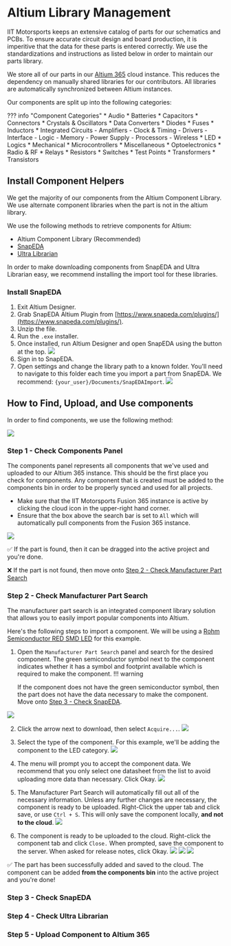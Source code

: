 # Altium Library Management

IIT Motorsports keeps an extensive catalog of parts for our schematics and PCBs. To ensure accurate circuit design and board production, it is imperitive that the data for these parts is entered correctly. We use the standardizations and instructions as listed below in order to maintain our parts library.

We store all of our parts in our [Altium 365](https://www.altium.com/altium-365) cloud instance. This reduces the dependency on manually shared libraries for our contributors. All libraries are automatically synchronized between Altium instances.


Our components are split up into the following categories:

??? info "Component Categories"
    * Audio
    * Batteries
    * Capacitors
    * Connectors
    * Crystals & Oscillators
    * Data Converters
    * Diodes
    * Fuses
    * Inductors
    * Integrated Circuits
        - Amplifiers
        - Clock & Timing
        - Drivers
        - Interface
        - Logic
        - Memory
        - Power Supply
        - Processors
        - Wireless
    * LED
    * Logics
    * Mechanical
    * Microcontrollers
    * Miscellaneous
    * Optoelectronics
    * Radio & RF
    * Relays
    * Resistors
    * Switches
    * Test Points
    * Transformers
    * Transistors

## Install Component Helpers

We get the majority of our components from the Altium Component Library. We use alternate component libraries when the part is not in the altium library.

We use the following methods to retrieve components for Altium:

* Altium Component Library (Recommended)
* [SnapEDA](https://snapeda.com)
* [Ultra Librarian](https://www.ultralibrarian.com)

In order to make downloading components from SnapEDA and Ultra Librarian easy, we recommend installing the import tool for these libraries.

### Install SnapEDA

1. Exit Altium Designer.
2. Grab SnapEDA Altium Plugin from [https://www.snapeda.com/plugins/](https://www.snapeda.com/plugins/).
3. Unzip the file.
4. Run the `.exe` installer.
5. Once installed, run Altium Designer and open SnapEDA using the button at the top.
![](/assets/onboarding/altium/library_management/snapeda.png)
6. Sign in to SnapEDA.
7. Open settings and change the library path to a known folder. You'll need to navigate to this folder each time you import a part from SnapEDA. We recommend: `{your_user}/Documents/SnapEDAImport`.
![](/assets/onboarding/altium/library_management/snapeda_settings.png)

## How to Find, Upload, and Use components

In order to find components, we use the following method:

![](/assets/onboarding/altium/library_management/component_flowchart.svg)

### Step 1 - Check Components Panel

The components panel represents all components that we've used and uploaded to our Altium 365 instance. This should be the first place you check for components. Any component that is created must be added to the components bin in order to be properly synced and used for all projects.

* Make sure that the IIT Motorsports Fusion 365 instance is active by clicking the cloud icon in the upper-right hand corner.
* Ensure that the box above the search bar is set to `All` which will automatically pull components from the Fusion 365 instance.

![](/assets/onboarding/altium/library_management/components_panel.png)

✅ If the part is found, then it can be dragged into the active project and you're done.

❌ If the part is not found, then move onto [Step 2 - Check Manufacturer Part Search](#step-2-check-manufacturer-part-search)

### Step 2 - Check Manufacturer Part Search

The manufacturer part search is an integrated component library solution that allows you to easily import popular components into Altium. 

Here's the following steps to import a component. We will be using a [Rohm Semiconductor RED SMD LED](https://www.digikey.com/short/58dwr87b) for this example.

1. Open the `Manufacturer Part Search` panel and search for the desired component. The green semiconductor symbol next to the component indicates whether it has a symbol and footprint available which is required to make the component.
!!! warning

    If the component does not have the green semiconductor symbol, then the part does not have the data necessary to make the component. Move onto [Step 3 - Check SnapEDA](#step-3-check-snapeda).

![](/assets/onboarding/altium/library_management/mps_search.png)

2. Click the arrow next to download, then select `Acquire...`.
![](/assets/onboarding/altium/library_management/mps_acquire.png)

3. Select the type of the component. For this example, we'll be adding the component to the LED category.
![](/assets/onboarding/altium/library_management/mps_type.png)

4. The menu will prompt you to accept the component data. We recommend that you only select one datasheet from the list to avoid uploading more data than necessary. Click Okay.
![](/assets/onboarding/altium/library_management/mps_data.png)

5. The Manufacturer Part Search will automatically fill out all of the necessary information. Unless any further changes are necessary, the component is ready to be uploaded. Right-Click the upper tab and click save, or use `Ctrl + S`. This will only save the component locally, **and not to the cloud**.
![](/assets/onboarding/altium/library_management/mps_save.png)

6. The component is ready to be uploaded to the cloud. Right-click the component tab and click `Close.` When prompted, save the component to the server. When asked for release notes, click Okay. 
![](/assets/onboarding/altium/library_management/mps_close.png)
![](/assets/onboarding/altium/library_management/mps_save_to_server.png)
![](/assets/onboarding/altium/library_management/mps_release.png)

✅ The part has been successfully added and saved to the cloud. The component can be added **from the components bin** into the active project and you're done!

### Step 3 - Check SnapEDA

### Step 4 - Check Ultra Librarian

### Step 5 - Upload Component to Altium 365